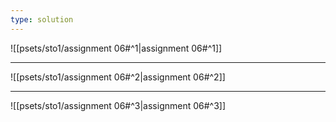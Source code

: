 ```yaml
---
type: solution
---
```


![[psets/sto1/assignment 06#^1|assignment 06#^1]]

---

![[psets/sto1/assignment 06#^2|assignment 06#^2]]

---

![[psets/sto1/assignment 06#^3|assignment 06#^3]]